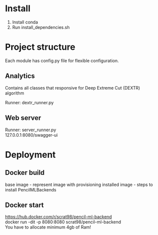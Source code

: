 # Install

1) Install conda
2) Run install_dependencies.sh

# Project structure

Each module has config.py file for flexible configuration.

## Analytics

Contains all classes that responsive for Deep Extreme Cut (DEXTR) algorithm

Runner: dextr_runner.py

## Web server

Runner: server_runner.py  
127.0.0.1:8080/swagger-ui

# Deployment

## Docker build

base image - represent image with provisioning installed
image - steps to install PencilMLBackends

## Docker start

https://hub.docker.com/r/scrat98/pencil-ml-backend  
docker run -dit -p 8080:8080 scrat98/pencil-ml-backend  
You have to allocate minimum 4gb of Ram!